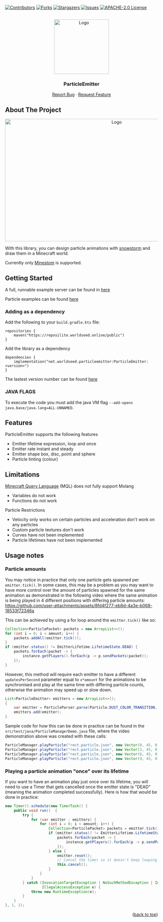 <div id="top"></div>

<!-- PROJECT SHIELDS -->
<!--
*** I'm using markdown "reference style" links for readability.
*** Reference links are enclosed in brackets [ ] instead of parentheses ( ).
*** See the bottom of this document for the declaration of the reference variables
*** for contributors-url, forks-url, etc. This is an optional, concise syntax you may use.
*** https://www.markdownguide.org/basic-syntax/#reference-style-links
-->
[![Contributors][contributors-shield]][contributors-url]
[![Forks][forks-shield]][forks-url]
[![Stargazers][stars-shield]][stars-url]
[![Issues][issues-shield]][issues-url]
[![APACHE-2.0 License][license-shield]][license-url]

<!-- PROJECT LOGO -->
<br />
<div align="center">
  <a href="https://github.com/WorldSeedGames/ParticleEmitter">
    <img src=".github/icon.png" alt="Logo" width="180" height="180">
  </a>

<h3 align="center">ParticleEmitter</h3>
  <p align="center">
    <a href="https://github.com/WorldSeedGames/ParticleEmitter/issues">Report Bug</a>
    ·
    <a href="https://github.com/WorldSeedGames/ParticleEmitter/issues">Request Feature</a>
  </p>
</div>

<!-- ABOUT THE PROJECT -->
## About The Project
<div align="center">
  <a href="https://github.com/WorldSeedGames/ParticleEmitter">
    <img src=".github/demo.gif" alt="Logo" width="720" height="404">
  </a>
  </div>

With this library, you can design particle animations with [snowstorm](https://snowstorm.app/) and draw them in a Minecraft world.

Currently only [Minestom](https://github.com/Minestom/Minestom) is supported.

<!-- GETTING STARTED -->
## Getting Started

A full, runnable example server can be found in [here](https://github.com/WorldSeedGames/ParticleEmitter/blob/master/src/test/java/Demo.java)

Particle examples can be found [here](https://github.com/WorldSeedGames/ParticleEmitter/tree/master/src/test/resources/particles)

### Adding as a dependency

Add the following to your `build.gradle.kts` file:

```
repositories {
    maven("https://reposilite.worldseed.online/public")
}
```

Add the library as a dependency
```
dependencies {
    implementation("net.worldseed.particleemitter:ParticleEmitter:<version>")
}
```

The lastest version number can be found [here](https://reposilite.worldseed.online/#/public/net/worldseed/particleemitter/ParticleEmitter)

### JAVA FLAGS

To execute the code you must add the java VM flag `--add-opens java.base/java.lang=ALL-UNNAMED`.

## Features

ParticleEmitter supports the following features
- Emitter lifetime expression, loop and once
- Emitter rate instant and steady
- Emitter shape box, disc, point and sphere
- Particle tinting (colour)

## Limitations

[Minecraft Query Language](https://github.com/hollow-cube/common/tree/main/modules/mql) (MQL) does not fully support Molang
- Variables do not work
- Functions do not work

Particle Restrictions
- Velocity only works on certain particles and acceleration don't work on any particles
- Custom particle textures don't work
- Curves have not been implemented
- Particle lifetimes have not been implemented

## Usage notes

### Particle amounts
You may notice in practice that only one particle gets spawned per `emitter.tick()`. 
In some cases, this may be a problem as you may want to have more control over the amount of particles spawned for the same animation as demonstrated in the following video where the same animation is being played in 4 different positions with differing particle amounts:
https://github.com/user-attachments/assets/8fd4f277-eb8d-4a3e-b068-18533f72346a

This can be achieved by using a for loop around the `emitter.tick()` like so:
```java
Collection<ParticlePacket> packets = new ArrayList<>();
for (int i = 0; i < amount; i++) {
    packets.addAll(emitter.tick());
}
if (emitter.status() != EmitterLifetime.LifetimeState.DEAD) {
    packets.forEach(packet -> {
        instance.getPlayers().forEach(p -> p.sendPackets(packet));
    });
}
```
However, this method will require each emitter to have a different `updatesPerSecond` parameter equal to `x*amount` for the animations to be synchronised and play at the same time with differing particle counts, otherwise the animation may speed up or slow down.
```java
List<ParticleEmitter> emitters = new ArrayList<>();
{
    var emitter = ParticleParser.parse(Particle.DUST_COLOR_TRANSITION, 1000*amount, map);
    emitters.add(emitter);
}
```
Sample code for how this can be done in practice can be found in the `src/test/java/ParticleManagerDemo.java` file, where the video demonstration above was created with these calls:
```java
ParticleManager.playParticle("rect.particle.json", new Vector(0, 45, 0), 1, instanceContainer, false);
ParticleManager.playParticle("rect.particle.json", new Vector(3, 45, 0), 2, instanceContainer, false);
ParticleManager.playParticle("rect.particle.json", new Vector(6, 45, 0), 3, instanceContainer, false);
ParticleManager.playParticle("rect.particle.json", new Vector(9, 45, 0), 4, instanceContainer, false);
```

### Playing a particle animation "once" over its lifetime
If you want to have an animation play just once over its lifetime, you will need to use a Timer that gets cancelled once the emitter state is "DEAD" (meaning the animation completed successfully). Here is how that would be done in practice:

```java
new Timer().schedule(new TimerTask() {
    public void run()  {
        try {
            for (var emitter : emitters) {
                for (int i = 0; i < amount; i++) {
                    Collection<ParticlePacket> packets = emitter.tick();
                    if (emitter.status() != EmitterLifetime.LifetimeState.DEAD) {
                        packets.forEach(packet -> {
                            instance.getPlayers().forEach(p -> p.sendPackets(packet));
                        });
                    } else {
                        emitter.reset();
                        // Cancel the timer so it doesn't keep looping
                        this.cancel();
                    }
                }
            }
        } catch (InvocationTargetException | NoSuchMethodException | InstantiationException |
                 IllegalAccessException e) {
            throw new RuntimeException(e);
        }
    }
}, 1, 1);
```



<p align="right">(<a href="#top">back to top</a>)</p>

<!-- MARKDOWN LINKS & IMAGES -->
<!-- https://www.markdownguide.org/basic-syntax/#reference-style-links -->
[contributors-shield]: https://img.shields.io/github/contributors/WorldSeedGames/ParticleEmitter.svg?style=for-the-badge
[contributors-url]: https://github.com/WorldSeedGames/ParticleEmitter/graphs/contributors
[forks-shield]: https://img.shields.io/github/forks/WorldSeedGames/ParticleEmitter.svg?style=for-the-badge
[forks-url]: https://github.com/othneildrew/Best-README-Template/network/members
[stars-shield]: https://img.shields.io/github/stars/WorldSeedGames/ParticleEmitter.svg?style=for-the-badge
[stars-url]: https://github.com/WorldSeedGames/ParticleEmitter/stargazers
[issues-shield]: https://img.shields.io/github/issues/WorldSeedGames/ParticleEmitter.svg?style=for-the-badge
[issues-url]: https://github.com/WorldSeedGames/ParticleEmitter/issues
[license-shield]: https://img.shields.io/github/license/WorldSeedGames/ParticleEmitter?style=for-the-badge
[license-url]: https://github.com/WorldSeedGames/ParticleEmitter/blob/master/LICENSE
